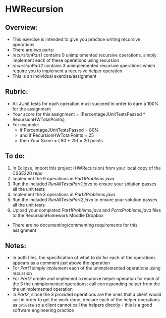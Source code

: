 # HWRecursion

## Overview:
- This exercise is intended to give you practice writing recursive operations
- There are two parts:
- *recursionPart1* contains 9 unimplemented recursive operations, simply implement each of these operations using recursion
- *recursionPart2* contains 3 unimplemented recursive operations which require you to implement a recursive helper operation
- This is an individual exercise/assignment

## Rubric:

- All JUnit tests for each operation must succeed in order to earn a 100% for the assignment
- Your score for this assignment = (PercentageJUnitTestsPassed * RecursionHWTotalPoints)
- For example:
  - if PercentageJUnitTestsPassed = 80%
  - and if RecursionHWTotalPoints = 25
  - then Your Score = (.80 * 25) = 20 points

## To do:

1. In Eclipse, import this project (HWRecursion) from your local copy of the CSSE220 repo
2. Implement the 9 operations in *Part1Problems.java*
3. Run the included *RunAllTestsPart1.java* to ensure your solution passes all the unit tests
3. Implement the 3 operations in *Part2Problems.java* 
3. Run the included *RunAllTestsPart2.java* to ensure your solution passes all the unit tests
4. Upload your completed *Part1Problems.java* and *PartsProblems.java* files to the RecursionHomework Moodle Dropbox


- There are no documenting/commenting requirements for this assignment

## Notes:
- In both files, the specification of what to do for each of the operations appears as a comment just above the operation
- For *Part1* simply implement each of the unimplemented operations using recursion
- For *Part2* create and implement a recursive helper operation for each of the 3 the unimplemented operations; call corresponding helper from the the unimplemented operation
- In *Part2*, since the 3 provided operations are the ones that a client would call in order to get the work done, declare each of the helper operations as `private` so a client cannot call the helpers directly - this is a good software engineering practice
